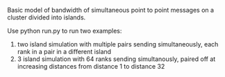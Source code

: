 Basic model of bandwidth of simultaneous point to point messages on a cluster divided into islands.

Use python run.py to run two examples:

1. two island simulation with multiple pairs sending simultaneously, each rank in a pair in a different island
2. 3 island simulation with 64 ranks sending simultanously, paired off at increasing distances from distance 1 to distance 32

